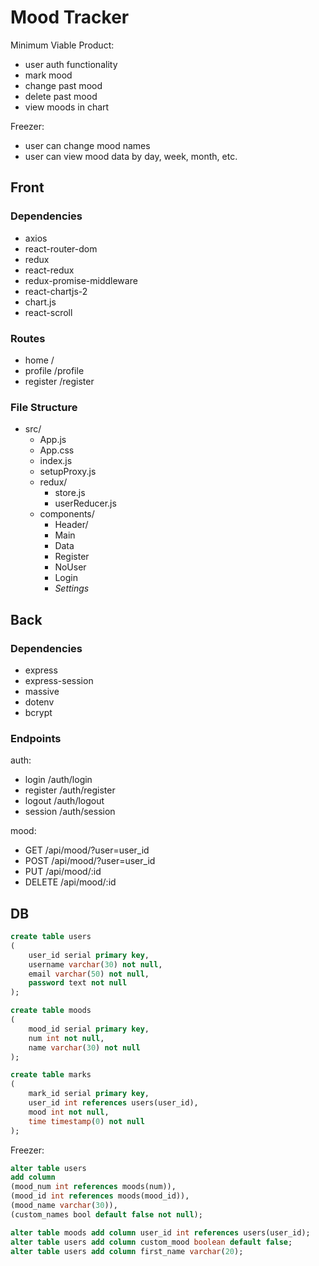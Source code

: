 # Mood Tracker

Minimum Viable Product:

-   user auth functionality
-   mark mood
-   change past mood
-   delete past mood
-   view moods in chart

Freezer:

-   user can change mood names
-   user can view mood data by day, week, month, etc.

## Front

### Dependencies

-   axios
-   react-router-dom
-   redux
-   react-redux
-   redux-promise-middleware
-   react-chartjs-2
-   chart.js
-   react-scroll

### Routes

-   home /
-   profile /profile
-   register /register

### File Structure

-   src/
    -   App.js
    -   App.css
    -   index.js
    -   setupProxy.js
    -   redux/
        -   store.js
        -   userReducer.js
    -   components/
        -   Header/
        -   Main
        -   Data
        -   Register
        -   NoUser
        -   Login
        -   _Settings_

## Back

### Dependencies

-   express
-   express-session
-   massive
-   dotenv
-   bcrypt

### Endpoints

auth:

-   login /auth/login
-   register /auth/register
-   logout /auth/logout
-   session /auth/session

mood:

-   GET /api/mood/?user=user_id
-   POST /api/mood/?user=user_id
-   PUT /api/mood/:id
-   DELETE /api/mood/:id

## DB

```sql
create table users
(
    user_id serial primary key,
    username varchar(30) not null,
    email varchar(50) not null,
    password text not null
);

create table moods
(
    mood_id serial primary key,
    num int not null,
    name varchar(30) not null
);

create table marks
(
    mark_id serial primary key,
    user_id int references users(user_id),
    mood int not null,
    time timestamp(0) not null
);
```

Freezer:

```sql
alter table users
add column
(mood_num int references moods(num)),
(mood_id int references moods(mood_id)),
(mood_name varchar(30)),
(custom_names bool default false not null);
```

```sql
alter table moods add column user_id int references users(user_id);
alter table users add column custom_mood boolean default false;
alter table users add column first_name varchar(20);
```
